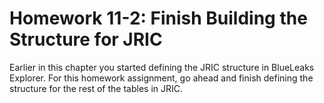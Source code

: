 # Homework 11-2: Finish Building the Structure for JRIC

Earlier in this chapter you started defining the JRIC structure in BlueLeaks Explorer. For this homework assignment, go ahead and finish defining the structure for the rest of the tables in JRIC.